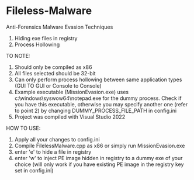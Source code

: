 # Fileless-Malware
Anti-Forensics Malware Evasion Techniques

1. Hiding exe files in registry
2. Process Hollowing

TO NOTE:
1. Should only be compiled as x86
2. All files selected should be 32-bit
3. Can only perform process hollowing between same application types (GUI TO GUI or Console to Console)
4. Example executable (MissionEvasion.exe) uses c:\windows\syswow64\notepad.exe for the dummy process. Check if you have this executable, otherwise you may specify another one (refer to point 2) by changing DUMMY_PROCESS_FILE_PATH in config.ini
5. Project was compiled with Visual Studio 2022

HOW TO USE:
1. Apply all your changes to config.ini
2. Compile FilelessMalware.cpp as x86 or simply run MissionEvasion.exe
3. enter 'e' to hide a file in registry
4. enter 'w' to inject PE image hidden in registry to a dummy exe of your choice (will only work if you have existing PE image in the registry key set in config.ini)


